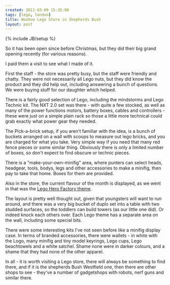 ```yaml
---
created: 2011-03-09 15:35:00
tags: [lego, london]
title: Woohoo Lego Store in Shepherds Bush
layout: post
---
```

{% include JB/setup %}

So it has been open since before Christmas, but they did their big grand opening recently (for various reasons).

I paid them a visit to see what I made of it.

First the staff - the store was pretty busy, but the staff were friendly and chatty. They were not necessarily all Lego nuts, but they did know the product and they did help out, including answering a bunch of questions. We were buying stuff for our daughter which helped.

There is a fairly good selection of Lego, including the mindstorms and Lego Technic kit. The NXT 2.0 set was there - with quite a few stocked, as well as many of the power functions motors, battery boxes, cables and controllers - these were just on a simple plain rack so those a little more technical could grab exactly what power gear they needed.

The Pick-a-brick setup, if you aren't familiar with the idea, is a bunch of buckets arranged on a wall with scoops to measure out lego bricks, and you are charged for what you take. Very simple way if you need that many red fence pieces or some similar thing. Obviously there is only a limited number of boxes, so don't expect to find obscure or technic pieces.

There is a "make-your-own-minifig" area, where punters can select heads, headgear, tools, bodys, legs and other accessories to make a minifig, then pay to take that home. Boxes for them are provided.

Also in the store, the current flavour of the month is displayed, as we went in that was the [Lego Hero Factory theme](http://www.squidoo.com/lego-hero-factory-theme).

The layout is pretty well thought out, given that youngsters will want to run around, and there was a very big bucket of duplo set into a table with two studded surfaces, so the toddlers can build towers (as our little one did). Or indeed knock each others over. Each Lego theme has a separate area on the wall, including some special bits.

There were some interesting kits I've not seen before like a minifig display case. In terms of branded accessories, there were wallets - in white with the Logo, many minifig and tiny model keyrings, Lego cups, Lego beachtowels and a white satchel. Shame none were in darker colours, and a shame that they had none of the other apparel.

In all - it is worth visiting a Lego store, there will always be something to find there, and if it is the shepherds Bush Westfield one, then there are other shops to see - they've a number of gadgetshops with robots, nerf guns and similar there.
